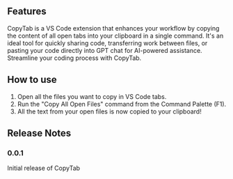 ## Features

CopyTab is a VS Code extension that enhances your workflow by copying the content of all open tabs into your clipboard in a single command. It's an ideal tool for quickly sharing code, transferring work between files, or pasting your code directly into GPT chat for AI-powered assistance. Streamline your coding process with CopyTab.

## How to use

1. Open all the files you want to copy in VS Code tabs.
2. Run the "Copy All Open Files" command from the Command Palette (F1).
3. All the text from your open files is now copied to your clipboard!

## Release Notes

### 0.0.1

Initial release of CopyTab
